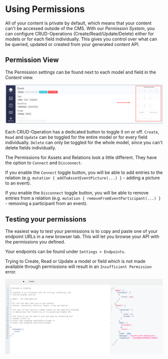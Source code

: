 # Using Permissions

All of your content is private by default, which means that your content can't be accessed outside of the CMS. With our *Permission System*, you can configure CRUD-Operations (Create/Read/Update/Delete) either for models or for each field individually. This gives you control over what can be queried, updated or created from your generated content API.

## Permission View

The Permission settings can be found next to each model and field in the *Content* view.

![Permission View](../img/guides/permission_view.png)

Each CRUD-Operation has a dedicated button to toggle it on or off. `Create`, `Read` and `Update` can be toggled for the entire model or for every field individually. `Delete` can only be toggled for the whole model, since you can't delete fields individually.

The Permissions for Assets and Relations look a little different. They have the option to `Connect` and  `Disconnect`. 

If you enable the `Connect` toggle button, you will be able to add entries to the relation (e.g. `mutation { addToAssetEventPicture(...) }` - adding a picture to an event). 

If you enable the `Disconnect` toggle button, you will be able to remove entries from a relation (e.g. `mutation { removeFromEventParticipant(...) }` - removing a participant from an event).


## Testing your permissions

The easiest way to test your permissions is to copy and paste one of your endpoint URLs in a new browser tab. This will let you browse your API with the permissions you defined.

Your endpoints can be found under `Settings > Endpoints`.

Trying to Create, Read or Update a model or field which is not made available through permissions will result in an `Insufficient Permission` error.

![Insufficient Permission Error](../img/guides/error_insufficient_perm.png)
